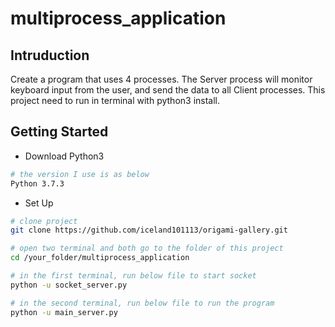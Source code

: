 # multiprocess_application

## Intruduction
Create a program that uses 4 processes. 
The Server process will monitor keyboard input from the user, and send the data to all Client processes.
This project need to run in terminal with python3 install.

## Getting Started
* Download Python3
``` bash
# the version I use is as below
Python 3.7.3
```
* Set Up 
``` bash
# clone project
git clone https://github.com/iceland101113/origami-gallery.git

# open two terminal and both go to the folder of this project
cd /your_folder/multiprocess_application

# in the first terminal, run below file to start socket
python -u socket_server.py

# in the second terminal, run below file to run the program
python -u main_server.py
```


